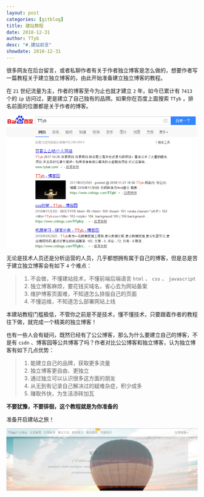 ```yaml
---
layout: post
categories: [gitblog]
title: 建站教程
date: 2018-12-31
author: TTyb
desc: "#.建站前言"
showdate: 2018-12-31
---
```


很多网友在后台留言，或者私聊作者有关于作者独立博客是怎么做的，想要作者写一篇教程关于建立独立博客的，由此开始准备建立独立博客的教程。

在 `21` 世纪流量为主，作者的博客至今为止也就才建立 `2` 年，如今已累计有 `7413` 个的 `ip` 访问过，更是建立了自己独有的品牌。如果你在百度上面搜索 `TTyb` ，排名前面的位置都是关于作者的博客。

<p style="text-align:center"><img src="/img/gitblog/20181231095458.png" class="img-responsive" style="display: block; margin-right: auto; margin-left: auto;"></p>

无论是技术人员还是分析运营的人员，几乎都想拥有属于自己的博客，但是总是苦于建立独立博客会有如下 `4` 个难点：

>1. 不会做，不懂建站技术，不懂前端后端语言 `html` 、 `css` 、 `javascript`
>2. 独立博客麻烦，要花钱买域名，省心去为网站备案
>3. 维护博客页面难，不知道怎么排版自己的页面
>4. 不懂运维，不知道怎么部署网站上线

本建站教程门槛极低，不管你之前是不是技术，懂不懂技术，只要跟着作者的教程往下做，就完成一个精美的独立博客！

也有一些人会有疑问，既然已经有了公公博客，那么为什么要建立自己的博客，不是有 `csdn` 、博客园等公共博客了吗？作者对比公公博客和独立博客，认为独立博客有如下几点优势：

>1. 能建立自己的品牌，获取更多流量
>2. 独立博客更自由、更独立
>3. 通过独立可以认识很多这方面的朋友
>4. 从无到有记录自己解决过的疑难杂症，积少成多
>5. 赚取外快，为生活添砖加瓦

**不要犹豫，不要徘徊，这个教程就是为你准备的**

准备开启建站之旅！

<p style="text-align:center"><img src="/img/gitblog/20181231101038.png" class="img-responsive" style="display: block; margin-right: auto; margin-left: auto;"></p>